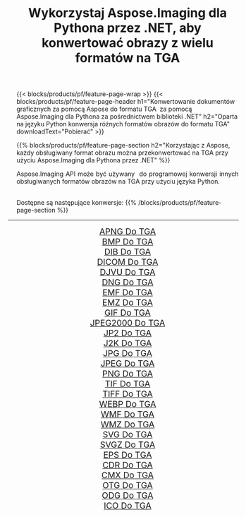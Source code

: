 ﻿---
title: Wykorzystaj Aspose.Imaging dla Pythona przez .NET, aby konwertować obrazy z wielu formatów na TGA 
weight: 3920
url: /pl/python-net/conversion/to/tga/ 
lang: pl
langdirlevel: 2
locales: zh-hans,ja,it,ru,de,es,fr,nl,id,lt,pl,pt,vi,tr,ko,zh-hant,ar,hi,th,sv,cs,uk,he
description: Możesz użyć Aspose.Imaging dla Pythona za pośrednictwem biblioteki .NET, aby przekonwertować z różnych formatów na TGA
---

{{< blocks/products/pf/feature-page-wrap >}}
{{< blocks/products/pf/feature-page-header h1="Konwertowanie dokumentów graficznych za pomocą Aspose do formatu TGA  za pomocą Aspose.Imaging dla Pythona za pośrednictwem biblioteki .NET" h2="Oparta na języku Python konwersja różnych formatów obrazów do formatu TGA" downloadText="Pobierać" >}}


{{% blocks/products/pf/feature-page-section  h2="Korzystając z Aspose, każdy obsługiwany format obrazu można przekonwertować na TGA przy użyciu Aspose.Imaging dla Pythona przez .NET" %}}
<p align=justify>Aspose.Imaging API może być używany  do programowej konwersji innych obsługiwanych formatów obrazów na TGA przy użyciu języka Python.</p>
<br/>
Dostępne są następujące konwersje:
{{% /blocks/products/pf/feature-page-section %}}
<div class="container-fluid productfamilypage bg-gray">
    <div class="convertypes bg-gray agp-content section">
        <div class="container">
		<hr style="margin-left:-20px;"/>
		<div class="row other-converters" style="gap: 10px;font-size: 19px;text-align:center;">
		    <div class='col-md-2 other-converter remove-lp remove-rp'><a href="/imaging/pl/python-net/conversion/apng-to-tga/" style="padding:15px;">APNG Do TGA</a></div>
<div class='col-md-2 other-converter remove-lp remove-rp'><a href="/imaging/pl/python-net/conversion/bmp-to-tga/" style="padding:15px;">BMP Do TGA</a></div>
<div class='col-md-2 other-converter remove-lp remove-rp'><a href="/imaging/pl/python-net/conversion/dib-to-tga/" style="padding:15px;">DIB Do TGA</a></div>
<div class='col-md-2 other-converter remove-lp remove-rp'><a href="/imaging/pl/python-net/conversion/dicom-to-tga/" style="padding:15px;">DICOM Do TGA</a></div>
<div class='col-md-2 other-converter remove-lp remove-rp'><a href="/imaging/pl/python-net/conversion/djvu-to-tga/" style="padding:15px;">DJVU Do TGA</a></div>
<div class='col-md-2 other-converter remove-lp remove-rp'><a href="/imaging/pl/python-net/conversion/dng-to-tga/" style="padding:15px;">DNG Do TGA</a></div>
<div class='col-md-2 other-converter remove-lp remove-rp'><a href="/imaging/pl/python-net/conversion/emf-to-tga/" style="padding:15px;">EMF Do TGA</a></div>
<div class='col-md-2 other-converter remove-lp remove-rp'><a href="/imaging/pl/python-net/conversion/emz-to-tga/" style="padding:15px;">EMZ Do TGA</a></div>
<div class='col-md-2 other-converter remove-lp remove-rp'><a href="/imaging/pl/python-net/conversion/gif-to-tga/" style="padding:15px;">GIF Do TGA</a></div>
<div class='col-md-2 other-converter remove-lp remove-rp'><a href="/imaging/pl/python-net/conversion/jpeg2000-to-tga/" style="padding:15px;">JPEG2000 Do TGA</a></div>
<div class='col-md-2 other-converter remove-lp remove-rp'><a href="/imaging/pl/python-net/conversion/jp2-to-tga/" style="padding:15px;">JP2 Do TGA</a></div>
<div class='col-md-2 other-converter remove-lp remove-rp'><a href="/imaging/pl/python-net/conversion/j2k-to-tga/" style="padding:15px;">J2K Do TGA</a></div>
<div class='col-md-2 other-converter remove-lp remove-rp'><a href="/imaging/pl/python-net/conversion/jpg-to-tga/" style="padding:15px;">JPG Do TGA</a></div>
<div class='col-md-2 other-converter remove-lp remove-rp'><a href="/imaging/pl/python-net/conversion/jpeg-to-tga/" style="padding:15px;">JPEG Do TGA</a></div>
<div class='col-md-2 other-converter remove-lp remove-rp'><a href="/imaging/pl/python-net/conversion/png-to-tga/" style="padding:15px;">PNG Do TGA</a></div>
<div class='col-md-2 other-converter remove-lp remove-rp'><a href="/imaging/pl/python-net/conversion/tif-to-tga/" style="padding:15px;">TIF Do TGA</a></div>
<div class='col-md-2 other-converter remove-lp remove-rp'><a href="/imaging/pl/python-net/conversion/tiff-to-tga/" style="padding:15px;">TIFF Do TGA</a></div>
<div class='col-md-2 other-converter remove-lp remove-rp'><a href="/imaging/pl/python-net/conversion/webp-to-tga/" style="padding:15px;">WEBP Do TGA</a></div>
<div class='col-md-2 other-converter remove-lp remove-rp'><a href="/imaging/pl/python-net/conversion/wmf-to-tga/" style="padding:15px;">WMF Do TGA</a></div>
<div class='col-md-2 other-converter remove-lp remove-rp'><a href="/imaging/pl/python-net/conversion/wmz-to-tga/" style="padding:15px;">WMZ Do TGA</a></div>
<div class='col-md-2 other-converter remove-lp remove-rp'><a href="/imaging/pl/python-net/conversion/svg-to-tga/" style="padding:15px;">SVG Do TGA</a></div>
<div class='col-md-2 other-converter remove-lp remove-rp'><a href="/imaging/pl/python-net/conversion/svgz-to-tga/" style="padding:15px;">SVGZ Do TGA</a></div>
<div class='col-md-2 other-converter remove-lp remove-rp'><a href="/imaging/pl/python-net/conversion/eps-to-tga/" style="padding:15px;">EPS Do TGA</a></div>
<div class='col-md-2 other-converter remove-lp remove-rp'><a href="/imaging/pl/python-net/conversion/cdr-to-tga/" style="padding:15px;">CDR Do TGA</a></div>
<div class='col-md-2 other-converter remove-lp remove-rp'><a href="/imaging/pl/python-net/conversion/cmx-to-tga/" style="padding:15px;">CMX Do TGA</a></div>
<div class='col-md-2 other-converter remove-lp remove-rp'><a href="/imaging/pl/python-net/conversion/otg-to-tga/" style="padding:15px;">OTG Do TGA</a></div>
<div class='col-md-2 other-converter remove-lp remove-rp'><a href="/imaging/pl/python-net/conversion/odg-to-tga/" style="padding:15px;">ODG Do TGA</a></div>
<div class='col-md-2 other-converter remove-lp remove-rp'><a href="/imaging/pl/python-net/conversion/ico-to-tga/" style="padding:15px;">ICO Do TGA</a></div>
                </div>
        </div>
    </div>
</div>
<br/>


